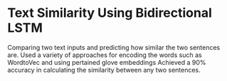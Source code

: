 # Text Similarity Using Bidirectional LSTM
Comparing two text inputs and predicting how similar the two sentences are. Used a variety of approaches for encoding the words such as WordtoVec and using pertained glove embeddings
Achieved a 90% accuracy in calculating the similarity between any two sentences.
